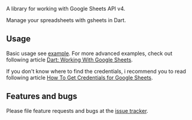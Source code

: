 A library for working with Google Sheets API v4.

Manage your spreadsheets with gsheets in Dart.

## Usage

Basic usage see [example][example]. For more advanced examples, check out following article [Dart: Working With Google Sheets][tutorial].

If you don't know where to find the credentials, i recommend you to read following article [How To Get Credentials for Google Sheets][credentials].

## Features and bugs

Please file feature requests and bugs at the [issue tracker][tracker].

[tracker]: https://github.com/a-marenkov/gsheets/issues
[example]: https://pub.dev/packages/gsheets#-example-tab-
[credentials]: https://medium.com/@a.marenkov/how-to-get-credentials-for-google-sheets-456b7e88c430
[tutorial]: https://medium.com/@a.marenkov/dart-working-with-google-sheets-793ed322daa0